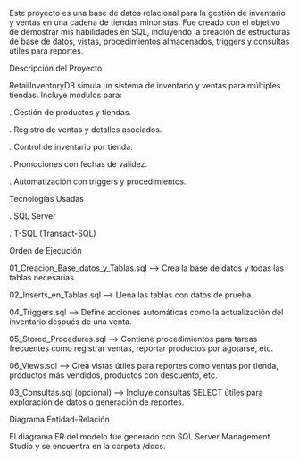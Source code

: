Este proyecto es una base de datos relacional para la gestión de inventario y ventas en una cadena de tiendas minoristas. Fue creado con el objetivo de demostrar mis habilidades en SQL, incluyendo la creación de estructuras de base de datos, vistas, procedimientos almacenados, triggers y consultas útiles para reportes.

Descripción del Proyecto

RetailInventoryDB simula un sistema de inventario y ventas para múltiples tiendas. Incluye módulos para:

  . Gestión de productos y tiendas.

  . Registro de ventas y detalles asociados.

  . Control de inventario por tienda.

  . Promociones con fechas de validez.

  . Automatización con triggers y procedimientos.

Tecnologías Usadas

  . SQL Server

  . T-SQL (Transact-SQL)


Orden de Ejecución

01_Creacion_Base_datos_y_Tablas.sql -->
Crea la base de datos y todas las tablas necesarias.

02_Inserts_en_Tablas.sql -->
Llena las tablas con datos de prueba.

04_Triggers.sql -->
Define acciones automáticas como la actualización del inventario después de una venta.

05_Stored_Procedures.sql -->
Contiene procedimientos para tareas frecuentes como registrar ventas, reportar productos por agotarse, etc.

06_Views.sql -->
Crea vistas útiles para reportes como ventas por tienda, productos más vendidos, productos con descuento, etc.

03_Consultas.sql (opcional) -->
Incluye consultas SELECT útiles para exploración de datos o generación de reportes.



Diagrama Entidad-Relación

El diagrama ER del modelo fue generado con SQL Server Management Studio y se encuentra en la carpeta /docs.
